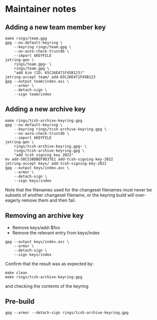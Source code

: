 # Maintainer notes

## Adding a new team member key

```
make rings/team.gpg
gpg --no-default-keyring \
    --keyring rings/team.gpg \
    --no-auto-check-trustdb \
    --import $KEYFILE
jetring-gen \
    rings/team.gpg~ \
    rings/team.gpg \
    "add kim (ID: 65C26E471F45B123)"
jetring-accept team/ add-65C26E471F45B123 
gpg --output team/index.asc \
    --armor \
    --detach-sign \
    --sign team/index
```

## Adding a new archive key

```
make rings/tcsh-archive-keyring.gpg
gpg --no-default-keyring \
    --keyring rings/tcsh-archive-keyring.gpg \
    --no-auto-check-trustdb \
    --import $KEYFILE
jetring-gen \
    rings/tcsh-archive-keyring.gpg~ \
    rings/tcsh-archive-keyring.gpg \
    "add tcsh signing key 2022"
mv add-50C538DBEF9D37E1 add-tcsh-signing-key-2022
jetring-accept keys/ add-tcsh-signing-key-2022
gpg --output keys/index.asc \
    --armor \
    --detach-sign \
    --sign keys/index
```

Note that the filenames used for the changeset filenames must never
be subsets of another changeset filename, or the keyring build will
over-eagerly remove them and then fail.

## Removing an archive key

* Remove keys/add-$foo
* Remove the relevant entry from keys/index

```
gpg --output keys/index.asc \
    --armor \
    --detach-sign \
    --sign keys/index
```

Confirm that the result was as expected by:

```
make clean
make rings/tcsh-archive-keyring.gpg
```

and checking the contents of the keyring

## Pre-build

```
gpg --armor --detach-sign rings/tcsh-archive-keyring.gpg
```

